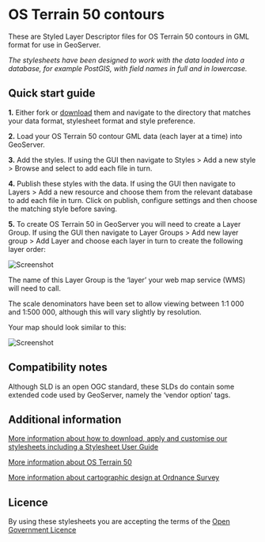 # OS Terrain 50 contours

These are Styled Layer Descriptor files for OS Terrain 50 contours in GML format for use in GeoServer.

*The stylesheets have been designed to work with the data loaded into a database, for example PostGIS, with field names in full and in lowercase.*

## Quick start guide

**1.**  Either fork or [download](https://github.com/OrdnanceSurvey/OS-Terrain-50-stylesheets/archive/master.zip) them and navigate to the directory that matches your data format, stylesheet format and style preference.

**2.**  Load your OS Terrain 50 contour GML data (each layer at a time) into GeoServer.

**3.**  Add the styles. If using the GUI then navigate to Styles > Add a new style > Browse and select to add each file in turn.

**4.**  Publish these styles with the data. If using the GUI then navigate to Layers > Add a new resource and choose them from the relevant database to add each file in turn. Click on publish, configure settings and then choose the matching style before saving.

**5.**  To create OS Terrain 50 in GeoServer you will need to create a Layer Group. If using the GUI then navigate to Layer Groups > Add new layer group > Add Layer and choose each layer in turn to create the following layer order:

  ![Screenshot](https://github.com/OrdnanceSurvey/OS-Terrain-50-stylesheets/raw/master/GML%20contour%20stylesheets/GeoServer%20stylesheets%20(SLD)/images/OS_Terrain_50_layer_order.png "Recommended layer order for OS Terrain 50 contours")

The name of this Layer Group is the ‘layer’ your web map service (WMS) will need to call.

The scale denominators have been set to allow viewing between 1:1 000 and 1:500 000, although this will vary slightly by resolution.

Your map should look similar to this:

  ![Screenshot](https://github.com/OrdnanceSurvey/OS-Terrain-50-stylesheets/raw/master/GML%20contour%20stylesheets/GeoServer%20stylesheets%20(SLD)/images/OS_Terrain_50_screenshot.png "Screenshot of OS Terrain 50 contours")

## Compatibility notes

Although SLD is an open OGC standard, these SLDs do contain some extended code used by GeoServer, namely the ‘vendor option’ tags.

## Additional information

[More information about how to download, apply and customise our stylesheets including a Stylesheet User Guide](http://www.ordnancesurvey.co.uk/resources/carto-design/cartographic-stylesheets.html)

[More information about OS Terrain 50](http://www.ordnancesurvey.co.uk/business-and-government/products/terrain-50.html)

[More information about cartographic design at Ordnance Survey](https://www.ordnancesurvey.co.uk/resources/carto-design/)

## Licence

By using these stylesheets you are accepting the terms of the [Open Government Licence](http://www.nationalarchives.gov.uk/doc/open-government-licence/version/3/)